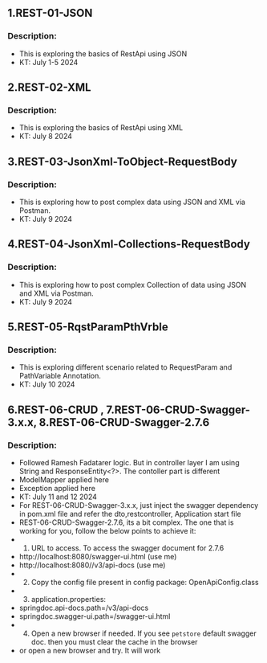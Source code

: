 ## 1.REST-01-JSON

### Description:
- This is exploring the basics of RestApi using JSON
- KT: July 1-5 2024

## 2.REST-02-XML

### Description:
- This is exploring the basics of RestApi using XML
- KT: July 8 2024

## 3.REST-03-JsonXml-ToObject-RequestBody

### Description:
- This is exploring how to post complex data using JSON and XML via Postman.
- KT: July 9 2024

## 4.REST-04-JsonXml-Collections-RequestBody

### Description:
- This is exploring how to post complex Collection of data using JSON and XML via Postman.
- KT: July 9 2024

## 5.REST-05-RqstParamPthVrble

### Description:
- This is exploring different scenario related to RequestParam and PathVariable Annotation.
- KT: July 10 2024

## 6.REST-06-CRUD , 7.REST-06-CRUD-Swagger-3.x.x, 8.REST-06-CRUD-Swagger-2.7.6

### Description:
- Followed Ramesh Fadatarer logic. But in controller layer I am using String and ResponseEntity<?>. The contoller part is different
- ModelMapper applied here
- Exception applied here
- KT: July 11 and 12 2024
- For REST-06-CRUD-Swagger-3.x.x, just inject the swagger dependency in pom.xml file and refer the dto,restcontroller, Application start file
- REST-06-CRUD-Swagger-2.7.6, its a bit complex. The one that is working for you, follow the below points to achieve it:
- 1. URL to access. To access the swagger document for 2.7.6
- http://localhost:8080/swagger-ui.html (use me)
- http://localhost:8080//v3/api-docs (use me)
- 2. Copy the config file present in config package: OpenApiConfig.class
- 3. application.properties:
- springdoc.api-docs.path=/v3/api-docs
- springdoc.swagger-ui.path=/swagger-ui.html 
- 4. Open a new browser if needed. If you see `petstore` default  swagger doc. then you must clear the cache in the browser
- or open a new browser and try. It will work 


